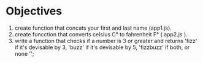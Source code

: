 # Objectives
  1. create function that concats your first and last name (app1.js).
  2. create funcction that converts celsius C° to fahrenheit F° ( app2.js ).
  3. write a function that checks if a number is 3 or greater and returns 'fizz' if it's devisable by 3, 'buzz' if it's devisable by 5, 'fizzbuzz' if both, or none '';